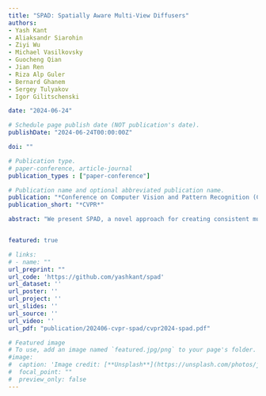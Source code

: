 ```yaml
---
title: "SPAD: Spatially Aware Multi-View Diffusers"
authors:
- Yash Kant
- Aliaksandr Siarohin
- Ziyi Wu
- Michael Vasilkovsky
- Guocheng Qian
- Jian Ren
- Riza Alp Guler
- Bernard Ghanem
- Sergey Tulyakov
- Igor Gilitschenski

date: "2024-06-24"

# Schedule page publish date (NOT publication's date).
publishDate: "2024-06-24T00:00:00Z"

doi: ""

# Publication type.
# paper-conference, article-journal
publication_types : ["paper-conference"]

# Publication name and optional abbreviated publication name.
publication: "*Conference on Computer Vision and Pattern Recognition (CVPR)*"
publication_short: "*CVPR*"

abstract: "We present SPAD, a novel approach for creating consistent multi-view images from text prompts or single images. To enable multi-view generation, we repurpose a pretrained 2D diffusion model by extending its self-attention layers with cross-view interactions, and fine-tune it on a high quality subset of Objaverse. We find that a naive extension of the self-attention proposed in prior work (e.g. MVDream) leads to content copying between views. Therefore, we explicitly constrain the cross-view attention based on epipolar geometry. To further enhance 3D consistency, we utilize Plucker coordinates derived from camera rays and inject them as positional encoding. This enables SPAD to reason over spatial proximity in 3D well. In contrast to recent works that can only generate views at fixed azimuth and elevation, SPAD offers full camera control and achieves state-of-the-art results in novel view synthesis on unseen objects from the Objaverse and Google Scanned Objects datasets. Finally, we demonstrate that text-to-3D generation using SPAD prevents the multi-face Janus issue."


featured: true

# links:
# - name: ""
url_preprint: ""
url_code: 'https://github.com/yashkant/spad'
url_dataset: ''
url_poster: ''
url_project: ''
url_slides: ''
url_source: ''
url_video: ''
url_pdf: "publication/202406-cvpr-spad/cvpr2024-spad.pdf"

# Featured image
# To use, add an image named `featured.jpg/png` to your page's folder. 
#image:
#  caption: 'Image credit: [**Unsplash**](https://unsplash.com/photos/jdD8gXaTZsc)'
#  focal_point: ""
#  preview_only: false
---
```

